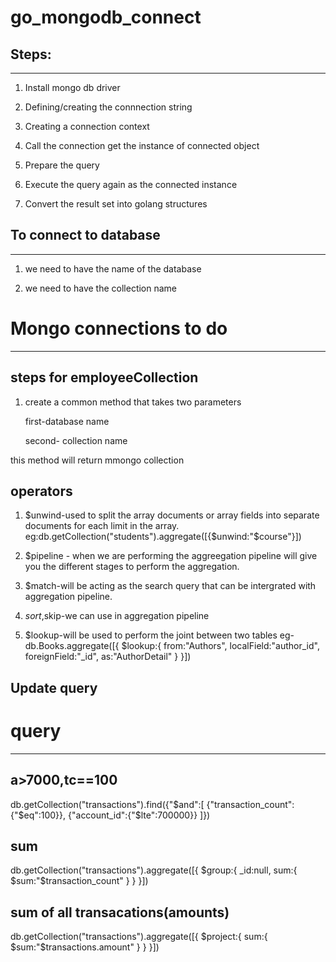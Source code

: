 # go_mongodb_connect

## Steps:
************

1. Install mongo db driver

2. Defining/creating the connnection string

3. Creating a connection context

4. Call the connection get the instance of connected object

5. Prepare the query 

6. Execute the query again as the connected instance

7. Convert the result set into golang structures


## To connect to database
******************************
1. we need to have the name of the database 

2. we need to have the collection name

# Mongo connections to do
**********************************
## steps for employeeCollection 

1. create a common method that takes two parameters 

    first-database name

    second- collection name

  this method will return mmongo collection



## operators

1. $unwind-used to split the array documents or array fields into separate documents for each limit in the array.
eg:db.getCollection("students").aggregate([{$unwind:"$course"}])

2. $pipeline - when we are performing the aggreegation pipeline will give you the different stages to perform the aggregation.

3. $match-will be acting as the search query that can be intergrated with aggregation pipeline. 

4. $sort,$skip-we can use in aggregation pipeline
5. $lookup-will be used to perform the joint between two tables
eg-db.Books.aggregate([{
    $lookup:{
        from:"Authors",
        localField:"author_id",
        foreignField:"_id",
        as:"AuthorDetail"
    }
}])
## Update query
# query
***************
## a>7000,tc==100
db.getCollection("transactions").find({"$and":[
    {"transaction_count":{"$eq":100}},
    {"account_id":{"$lte":700000}}
    ]})

## sum
db.getCollection("transactions").aggregate([{
    $group:{
        _id:null,
        sum:{
            $sum:"$transaction_count"
        }
    }
}])
## sum of all transacations(amounts)

db.getCollection("transactions").aggregate([{
    $project:{
        sum:{
            $sum:"$transactions.amount"
        }
    }
}])